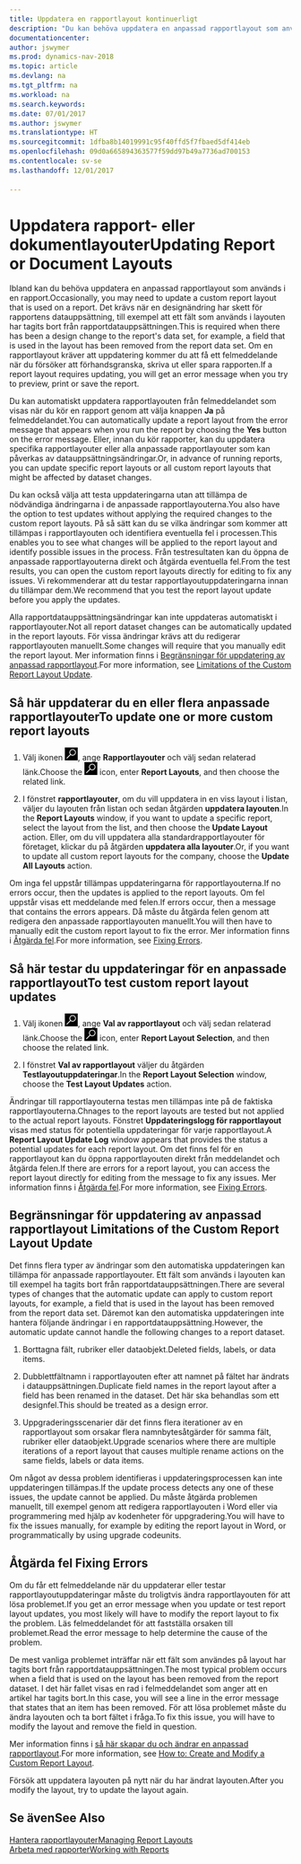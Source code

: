 ```yaml
---
title: Uppdatera en rapportlayout kontinuerligt
description: "Du kan behöva uppdatera en anpassad rapportlayout som används i en rapport. Det krävs när en designändring har skett för rapportens datauppsättning, till exempel att ett fält som används i layouten har tagits bort från rapportdatauppsättningen."
documentationcenter: 
author: jswymer
ms.prod: dynamics-nav-2018
ms.topic: article
ms.devlang: na
ms.tgt_pltfrm: na
ms.workload: na
ms.search.keywords: 
ms.date: 07/01/2017
ms.author: jswymer
ms.translationtype: HT
ms.sourcegitcommit: 1dfba8b14019991c95f40ffd5f7fbaed5df414eb
ms.openlocfilehash: 09d0a665894363577f59dd97b49a7736ad700153
ms.contentlocale: sv-se
ms.lasthandoff: 12/01/2017

---
```

# <a name="updating-report-or-document-layouts"></a><span data-ttu-id="447cf-104">Uppdatera rapport- eller dokumentlayouter</span><span class="sxs-lookup"><span data-stu-id="447cf-104">Updating Report or Document Layouts</span></span>
<span data-ttu-id="447cf-105">Ibland kan du behöva uppdatera en anpassad rapportlayout som används i en rapport.</span><span class="sxs-lookup"><span data-stu-id="447cf-105">Occasionally, you may need to update a custom report layout that is used on a report.</span></span> <span data-ttu-id="447cf-106">Det krävs när en designändring har skett för rapportens datauppsättning, till exempel att ett fält som används i layouten har tagits bort från rapportdatauppsättningen.</span><span class="sxs-lookup"><span data-stu-id="447cf-106">This is required when there has been a design change to the report's data set, for example, a field that is used in the layout has been removed from the report data set.</span></span> <span data-ttu-id="447cf-107">Om en rapportlayout kräver att uppdatering kommer du att få ett felmeddelande när du försöker att förhandsgranska, skriva ut eller spara rapporten.</span><span class="sxs-lookup"><span data-stu-id="447cf-107">If a report layout requires updating, you will get an error message when you try to preview, print or save the report.</span></span>  
  
<span data-ttu-id="447cf-108">Du kan automatiskt uppdatera rapportlayouten från felmeddelandet som visas när du kör en rapport genom att välja knappen **Ja** på felmeddelandet.</span><span class="sxs-lookup"><span data-stu-id="447cf-108">You can automatically update a report layout from the error message that appears when you run the report by choosing the **Yes** button on the error message.</span></span> <span data-ttu-id="447cf-109">Eller, innan du kör rapporter, kan du uppdatera specifika rapportlayouter eller alla anpassade rapportlayouter som kan påverkas av datauppsättningsändringar.</span><span class="sxs-lookup"><span data-stu-id="447cf-109">Or, in advance of running reports, you can update specific report layouts or all custom report layouts that might be affected by dataset changes.</span></span>  
  
<span data-ttu-id="447cf-110">Du kan också välja att testa uppdateringarna utan att tillämpa de nödvändiga ändringarna i de anpassade rapportlayouterna.</span><span class="sxs-lookup"><span data-stu-id="447cf-110">You also have the option to test updates without applying the required changes to the custom report layouts.</span></span> <span data-ttu-id="447cf-111">På så sätt kan du se vilka ändringar som kommer att tillämpas i rapportlayouten och identifiera eventuella fel i processen.</span><span class="sxs-lookup"><span data-stu-id="447cf-111">This enables you to see what changes will be applied to the report layout and identify possible issues in the process.</span></span> <span data-ttu-id="447cf-112">Från testresultaten kan du öppna de anpassade rapportlayouterna direkt och åtgärda eventuella fel.</span><span class="sxs-lookup"><span data-stu-id="447cf-112">From the test results, you can open the custom report layouts directly for editing to fix any issues.</span></span> <span data-ttu-id="447cf-113">Vi rekommenderar att du testar rapportlayoutuppdateringarna innan du tillämpar dem.</span><span class="sxs-lookup"><span data-stu-id="447cf-113">We recommend that you test the report layout update before you apply the updates.</span></span>  
  
<span data-ttu-id="447cf-114">Alla rapportdatauppsättningsändringar kan inte uppdateras automatiskt i rapportlayouter.</span><span class="sxs-lookup"><span data-stu-id="447cf-114">Not all report dataset changes can be automatically updated in the report layouts.</span></span> <span data-ttu-id="447cf-115">För vissa ändringar krävs att du redigerar rapportlayouten manuellt.</span><span class="sxs-lookup"><span data-stu-id="447cf-115">Some changes will require that you manually edit the report layout.</span></span> <span data-ttu-id="447cf-116">Mer information finns i [Begränsningar för uppdatering av anpassad rapportlayout](ui-update-report-layouts.md#UpdateLimitations).</span><span class="sxs-lookup"><span data-stu-id="447cf-116">For more information, see [Limitations of the Custom Report Layout Update](ui-update-report-layouts.md#UpdateLimitations).</span></span>  
  
## <a name="to-update-one-or-more-custom-report-layouts"></a><span data-ttu-id="447cf-117">Så här uppdaterar du en eller flera anpassade rapportlayouter</span><span class="sxs-lookup"><span data-stu-id="447cf-117">To update one or more custom report layouts</span></span>  
  
1.  <span data-ttu-id="447cf-118">Välj ikonen ![Söka efter sida eller rapport](media/ui-search/search_small.png "ikonen Söka efter sida eller rapport"), ange **Rapportlayouter** och välj sedan relaterad länk.</span><span class="sxs-lookup"><span data-stu-id="447cf-118">Choose the ![Search for Page or Report](media/ui-search/search_small.png "Search for Page or Report icon") icon, enter **Report Layouts**, and then choose the related link.</span></span>  
  
2.  <span data-ttu-id="447cf-119">I fönstret **rapportlayouter**, om du vill uppdatera in en viss layout i listan, väljer du layouten från listan och sedan åtgärden **uppdatera layouten**.</span><span class="sxs-lookup"><span data-stu-id="447cf-119">In the **Report Layouts** window, if you want to update a specific report, select the layout from the list, and then choose the **Update Layout** action.</span></span> <span data-ttu-id="447cf-120">Eller, om du vill uppdatera alla standardrapportlayouter för företaget, klickar du på åtgärden **uppdatera alla layouter**.</span><span class="sxs-lookup"><span data-stu-id="447cf-120">Or, if you want to update all custom report layouts for the company, choose the **Update All Layouts** action.</span></span>  

<span data-ttu-id="447cf-121">Om inga fel uppstår tillämpas uppdateringarna för rapportlayouterna.</span><span class="sxs-lookup"><span data-stu-id="447cf-121">If no errors occur, then the updates is applied to the report layouts.</span></span> <span data-ttu-id="447cf-122">Om fel uppstår visas ett meddelande med felen.</span><span class="sxs-lookup"><span data-stu-id="447cf-122">If errors occur, then a message that contains the errors appears.</span></span> <span data-ttu-id="447cf-123">Då måste du åtgärda felen genom att redigera den anpassade rapportlayouten manuellt.</span><span class="sxs-lookup"><span data-stu-id="447cf-123">You will then have to manually edit the custom report layout to fix the error.</span></span> <span data-ttu-id="447cf-124">Mer information finns i [Åtgärda fel](ui-update-report-layouts.md#FixErrors).</span><span class="sxs-lookup"><span data-stu-id="447cf-124">For more information, see [Fixing Errors](ui-update-report-layouts.md#FixErrors).</span></span>  

## <a name="to-test-custom-report-layout-updates"></a><span data-ttu-id="447cf-125">Så här testar du uppdateringar för en anpassade rapportlayout</span><span class="sxs-lookup"><span data-stu-id="447cf-125">To test custom report layout updates</span></span>  
  
1.  <span data-ttu-id="447cf-126">Välj ikonen ![Söka efter sida eller rapport](media/ui-search/search_small.png "ikonen Söka efter sida eller rapport"), ange **Val av rapportlayout** och välj sedan relaterad länk.</span><span class="sxs-lookup"><span data-stu-id="447cf-126">Choose the ![Search for Page or Report](media/ui-search/search_small.png "Search for Page or Report icon") icon, enter **Report Layout Selection**, and then choose the related link.</span></span>  
  
2.  <span data-ttu-id="447cf-127">I fönstret **Val av rapportlayout** väljer du åtgärden **Testlayoutuppdateringar**.</span><span class="sxs-lookup"><span data-stu-id="447cf-127">In the **Report Layout Selection** window, choose the **Test Layout Updates** action.</span></span>  
  
 <span data-ttu-id="447cf-128">Ändringar till rapportlayouterna testas men tillämpas inte på de faktiska rapportlayouterna.</span><span class="sxs-lookup"><span data-stu-id="447cf-128">Chnages to the report layouts are tested but not applied to the actual report layouts.</span></span> <span data-ttu-id="447cf-129">Fönstret **Uppdateringslogg för rapportlayout** visas med status för potentiella uppdateringar för varje rapportlayout.</span><span class="sxs-lookup"><span data-stu-id="447cf-129">A **Report Layout Update Log** window appears that provides the status a potential updates for each report layout.</span></span> <span data-ttu-id="447cf-130">Om det finns fel för en rapportlayout kan du öppna rapportlayouten direkt från meddelandet och åtgärda felen.</span><span class="sxs-lookup"><span data-stu-id="447cf-130">If there are errors for a report layout, you can access the report layout directly for editing from the message to fix any issues.</span></span> <span data-ttu-id="447cf-131">Mer information finns i [Åtgärda fel](ui-update-report-layouts.md#FixErrors).</span><span class="sxs-lookup"><span data-stu-id="447cf-131">For more information, see [Fixing Errors](ui-update-report-layouts.md#FixErrors).</span></span>  
  
##  <span data-ttu-id="447cf-132"><a name="UpdateLimitations"></a> Begränsningar för uppdatering av anpassad rapportlayout</span><span class="sxs-lookup"><span data-stu-id="447cf-132"><a name="UpdateLimitations"></a> Limitations of the Custom Report Layout Update</span></span>  
 <span data-ttu-id="447cf-133">Det finns flera typer av ändringar som den automatiska uppdateringen kan tillämpa för anpassade rapportlayouter. Ett fält som används i layouten kan till exempel ha tagits bort från rapportdatauppsättningen.</span><span class="sxs-lookup"><span data-stu-id="447cf-133">There are several types of changes that the automatic update can apply to custom report layouts, for example, a field that is used in the layout has been removed from the report data set.</span></span> <span data-ttu-id="447cf-134">Däremot kan den automatiska uppdateringen inte hantera följande ändringar i en rapportdatauppsättning.</span><span class="sxs-lookup"><span data-stu-id="447cf-134">However, the automatic update cannot handle the following changes to a report dataset.</span></span>  
  
1.  <span data-ttu-id="447cf-135">Borttagna fält, rubriker eller dataobjekt.</span><span class="sxs-lookup"><span data-stu-id="447cf-135">Deleted fields, labels, or data items.</span></span>  
  
2.  <span data-ttu-id="447cf-136">Dubblettfältnamn i rapportlayouten efter att namnet på fältet har ändrats i datauppsättningen.</span><span class="sxs-lookup"><span data-stu-id="447cf-136">Duplicate field names in the report layout after a field has been renamed in the dataset.</span></span> <span data-ttu-id="447cf-137">Det här ska behandlas som ett designfel.</span><span class="sxs-lookup"><span data-stu-id="447cf-137">This should be treated as a design error.</span></span>  
  
3.  <span data-ttu-id="447cf-138">Uppgraderingsscenarier där det finns flera iterationer av en rapportlayout som orsakar flera namnbytesåtgärder för samma fält, rubriker eller dataobjekt.</span><span class="sxs-lookup"><span data-stu-id="447cf-138">Upgrade scenarios where there are multiple iterations of a report layout that causes multiple rename actions on the same fields, labels or data items.</span></span>  
  
 <span data-ttu-id="447cf-139">Om något av dessa problem identifieras i uppdateringsprocessen kan inte uppdateringen tillämpas.</span><span class="sxs-lookup"><span data-stu-id="447cf-139">If the update process detects any one of these issues, the update cannot be applied.</span></span> <span data-ttu-id="447cf-140">Du måste åtgärda problemen manuellt, till exempel genom att redigera rapportlayouten i Word eller via programmering med hjälp av kodenheter för uppgradering.</span><span class="sxs-lookup"><span data-stu-id="447cf-140">You will have to fix the issues manually, for example by editing the report layout in Word, or programmatically by using upgrade codeunits.</span></span>  
  
##  <span data-ttu-id="447cf-141"><a name="FixErrors"></a> Åtgärda fel</span><span class="sxs-lookup"><span data-stu-id="447cf-141"><a name="FixErrors"></a> Fixing Errors</span></span>  
 <span data-ttu-id="447cf-142">Om du får ett felmeddelande när du uppdaterar eller testar rapportlayoutuppdateringar måste du troligtvis ändra rapportlayouten för att lösa problemet.</span><span class="sxs-lookup"><span data-stu-id="447cf-142">If you get an error message when you update or test report layout updates, you most likely will have to modify the report layout to fix the problem.</span></span> <span data-ttu-id="447cf-143">Läs felmeddelandet för att fastställa orsaken till problemet.</span><span class="sxs-lookup"><span data-stu-id="447cf-143">Read the error message to help determine the cause of the problem.</span></span>  
  
 <span data-ttu-id="447cf-144">De mest vanliga problemet inträffar när ett fält som användes på layout har tagits bort från rapportdatauppsättningen.</span><span class="sxs-lookup"><span data-stu-id="447cf-144">The most typical problem occurs when a field that is used on the layout has been removed from the report dataset.</span></span> <span data-ttu-id="447cf-145">I det här fallet visas en rad i felmeddelandet som anger att en artikel har tagits bort.</span><span class="sxs-lookup"><span data-stu-id="447cf-145">In this case, you will see a line in the error message that states that an item has been removed.</span></span> <span data-ttu-id="447cf-146">För att lösa problemet måste du ändra layouten och ta bort fältet i fråga.</span><span class="sxs-lookup"><span data-stu-id="447cf-146">To fix this issue, you will have to modify the layout and remove the field in question.</span></span>  
  
 <span data-ttu-id="447cf-147">Mer information finns i [så här skapar du och ändrar en anpassad rapportlayout](ui-how-create-custom-report-layout.md#ModifyCustomLayout).</span><span class="sxs-lookup"><span data-stu-id="447cf-147">For more information, see [How to: Create and Modify a Custom Report Layout](ui-how-create-custom-report-layout.md#ModifyCustomLayout).</span></span>  
  
 <span data-ttu-id="447cf-148">Försök att uppdatera layouten på nytt när du har ändrat layouten.</span><span class="sxs-lookup"><span data-stu-id="447cf-148">After you modify the layout, try to update the layout again.</span></span>  
  
## <a name="see-also"></a><span data-ttu-id="447cf-149">Se även</span><span class="sxs-lookup"><span data-stu-id="447cf-149">See Also</span></span>  
 [<span data-ttu-id="447cf-150">Hantera rapportlayouter</span><span class="sxs-lookup"><span data-stu-id="447cf-150">Managing Report Layouts</span></span>](ui-manage-report-layouts.md)  
 [<span data-ttu-id="447cf-151">Arbeta med rapporter</span><span class="sxs-lookup"><span data-stu-id="447cf-151">Working with Reports</span></span>](ui-work-report.md)  
